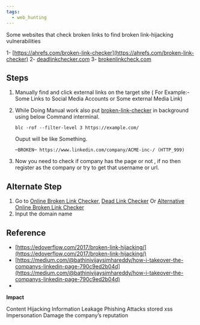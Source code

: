```yaml
---
tags:
  - web_hunting
---
```

Some websites that check broken links to find broken link-hijacking vulnerabilities

1- [https://ahrefs.com/broken-link-checker](https://ahrefs.com/broken-link-checker)
2- [deadlinkchecker.com](http://deadlinkchecker.com/) 
3- [brokenlinkcheck.com](http://brokenlinkcheck.com/)
## Steps

1. Manually find and click external links on the target site ( For Example:- Some Links to Social Media Accounts or Some external Media Link)
2. While Doing Manual work also put [broken-link-checker](https://github.com/stevenvachon/broken-link-checker) in background using below Command interminal.

    `blc -rof --filter-level 3 https://example.com/`
    
   Ouput will be like Something. 
   
   `─BROKEN─ https://www.linkedin.com/company/ACME-inc-/ (HTTP_999)`
   
 3. Now you need to check if company has the page or not , if no then register as the company or try to get that username or url. 
 
 ## Alternate Step
 1. Go to [Online Broken Link Checker](https://ahrefs.com/broken-link-checker), [Dead Link Checker](https://www.deadlinkchecker.com/) Or [Alternative Online Broken Link Checker](https://brokenlinkcheck.com/)
 2. Input the domain name

## Reference

* [https://edoverflow.com/2017/broken-link-hijacking/](https://edoverflow.com/2017/broken-link-hijacking/)
* [https://medium.com/@bathinivijaysimhareddy/how-i-takeover-the-companys-linkedin-page-790c9ed2b04d](https://medium.com/@bathinivijaysimhareddy/how-i-takeover-the-companys-linkedin-page-790c9ed2b04d)
* 
**Impact**

Content Hijacking Information Leakage Phishing Attacks stored xss Impersonation Damage the company’s reputation